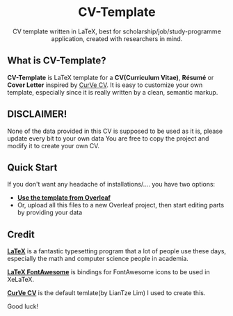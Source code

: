 <h1 align="center"> CV-Template</h1>

<p align="center">
  CV template written in LaTeX, best for scholarship/job/study-programme application, created with researchers in mind.
</p>

## What is CV-Template?

**CV-Template** is LaTeX template for a **CV(Curriculum Vitae)**, **Résumé** or **Cover Letter** inspired by [CurVe CV](https://www.overleaf.com/latex/templates/a-customised-curve-cv/mvmbhkwsnmwv). It is easy to customize your own template, especially since it is really written by a clean, semantic markup.


## DISCLAIMER!

None of the data provided in this CV is supposed to be used as it is, please update every bit to your own data
You are free to copy the project and modify it to create your own CV.

## Quick Start
If you don't want any headache of installations/.... you have two options:

* [**Use the template from Overleaf**](https://www.overleaf.com/latex/templates/a-customised-curve-cv/mvmbhkwsnmwv)
* Or, upload all this files to a new Overleaf project, then start editing parts by providing your data

## Credit

[**LaTeX**](https://www.latex-project.org) is a fantastic typesetting program that a lot of people use these days, especially the math and computer science people in academia.

[**LaTeX FontAwesome**](https://github.com/furl/latex-fontawesome) is bindings for FontAwesome icons to be used in XeLaTeX.

[**CurVe CV**](https://www.overleaf.com/latex/templates/a-customised-curve-cv/mvmbhkwsnmwv) is the default temlate(by LianTze Lim) I used to create this. 

Good luck!